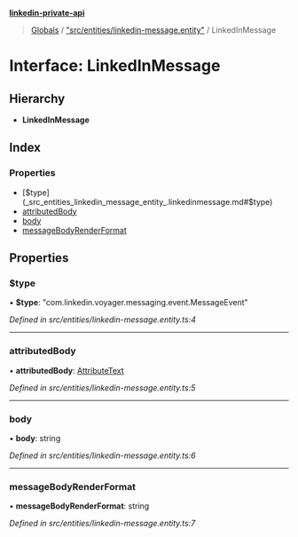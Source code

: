 **[linkedin-private-api](../README.md)**

> [Globals](../globals.md) / ["src/entities/linkedin-message.entity"](../modules/_src_entities_linkedin_message_entity_.md) / LinkedInMessage

# Interface: LinkedInMessage

## Hierarchy

* **LinkedInMessage**

## Index

### Properties

* [$type](_src_entities_linkedin_message_entity_.linkedinmessage.md#$type)
* [attributedBody](_src_entities_linkedin_message_entity_.linkedinmessage.md#attributedbody)
* [body](_src_entities_linkedin_message_entity_.linkedinmessage.md#body)
* [messageBodyRenderFormat](_src_entities_linkedin_message_entity_.linkedinmessage.md#messagebodyrenderformat)

## Properties

### $type

•  **$type**: \"com.linkedin.voyager.messaging.event.MessageEvent\"

*Defined in src/entities/linkedin-message.entity.ts:4*

___

### attributedBody

•  **attributedBody**: [AttributeText](_src_entities_linkedin_attribute_text_entity_.attributetext.md)

*Defined in src/entities/linkedin-message.entity.ts:5*

___

### body

•  **body**: string

*Defined in src/entities/linkedin-message.entity.ts:6*

___

### messageBodyRenderFormat

•  **messageBodyRenderFormat**: string

*Defined in src/entities/linkedin-message.entity.ts:7*
